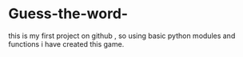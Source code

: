 # Guess-the-word-
this is my first project on github , so using basic python modules and functions i have created this game.
